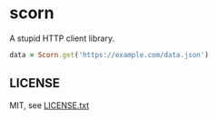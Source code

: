 
# scorn

A stupid HTTP client library.

```ruby
data = Scorn.get('https://example.com/data.json')
```


## LICENSE

MIT, see [LICENSE.txt](LICENSE.txt)

